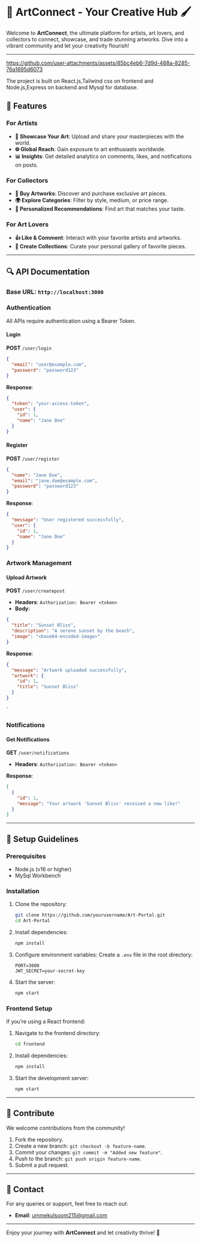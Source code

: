 # 🎨 ArtConnect - Your Creative Hub 🖌️

Welcome to **ArtConnect**, the ultimate platform for artists, art lovers, and collectors to connect, showcase, and trade stunning artworks. Dive into a vibrant community and let your creativity flourish!

---

https://github.com/user-attachments/assets/85bc4eb6-7d9d-488a-8285-76a1695d6073


The project is built on React.js,Tailwind css on frontend and Node.js,Express on backend and Mysql for database.
## 🔧 Features

### For Artists
- **🎨 Showcase Your Art**: Upload and share your masterpieces with the world.
- **🌐 Global Reach**: Gain exposure to art enthusiasts worldwide.
- **📊 Insights**: Get detailed analytics on comments, likes, and notifications on posts.

### For Collectors
- **💸 Buy Artworks**: Discover and purchase exclusive art pieces.
- **🌍 Explore Categories**: Filter by style, medium, or price range.
- **🚀 Personalized Recommendations**: Find art that matches your taste.

### For Art Lovers
- **👍 Like & Comment**: Interact with your favorite artists and artworks.
- **📒 Create Collections**: Curate your personal gallery of favorite pieces.

---

## 🔍 API Documentation

### Base URL: `http://localhost:3000`

### Authentication
All APIs require authentication using a Bearer Token.

#### Login
**POST** `/user/login`
```json
{
  "email": "user@example.com",
  "password": "password123"
}
```
**Response**:
```json
{
  "token": "your-access-token",
  "user": {
    "id": 1,
    "name": "Jane Doe"
  }
}
```

#### Register
**POST** `/user/register`
```json
{
  "name": "Jane Doe",
  "email": "jane.doe@example.com",
  "password": "password123"
}
```

**Response**:
```json
{
  "message": "User registered successfully",
  "user": {
    "id": 1,
    "name": "Jane Doe"
  }
}
```

### Artwork Management

#### Upload Artwork
**POST** `/user/createpost`
- **Headers**: `Authorization: Bearer <token>`
- **Body**:
```json
{
  "title": "Sunset Bliss",
  "description": "A serene sunset by the beach",
  "image": "<base64-encoded-image>"
}
```

**Response**:
```json
{
  "message": "Artwork uploaded successfully",
  "artwork": {
    "id": 1,
    "title": "Sunset Bliss"
  }
}
```

`

### Notifications

#### Get Notifications
**GET** `/user/notifications`
- **Headers**: `Authorization: Bearer <token>`

**Response**:
```json
[
  {
    "id": 1,
    "message": "Your artwork 'Sunset Bliss' received a new like!"
  }
]
```

---

## 💼 Setup Guidelines

### Prerequisites
- Node.js (v16 or higher)
- MySql Workbench

### Installation
1. Clone the repository:
   ```bash
   git clone https://github.com/yourusername/Art-Portal.git
   cd Art-Portal
   ```

2. Install dependencies:
   ```bash
   npm install
   ```

3. Configure environment variables:
   Create a `.env` file in the root directory:
   ```env
   PORT=3000
   JWT_SECRET=your-secret-key
   ```

4. Start the server:
   ```bash
   npm start
   ```

### Frontend Setup
If you’re using a React frontend:
1. Navigate to the frontend directory:
   ```bash
   cd frontend
   ```

2. Install dependencies:
   ```bash
   npm install
   ```

3. Start the development server:
   ```bash
   npm start
   ```

---

## 🎉 Contribute
We welcome contributions from the community!
1. Fork the repository.
2. Create a new branch: `git checkout -b feature-name`.
3. Commit your changes: `git commit -m "Added new feature"`.
4. Push to the branch: `git push origin feature-name`.
5. Submit a pull request.

---

## 📢 Contact
For any queries or support, feel free to reach out:
- **Email**: ummekulsoom215@gmail.com

---

Enjoy your journey with **ArtConnect** and let creativity thrive! 🌟

